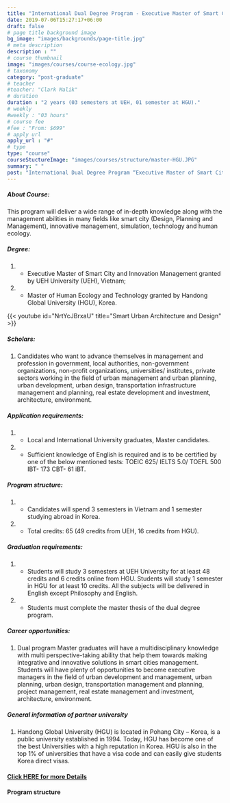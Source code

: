```yaml
---
title: "International Dual Degree Program - Executive Master of Smart City and Innovation Management and Master of Human Ecology and Technology"
date: 2019-07-06T15:27:17+06:00
draft: false
# page title background image
bg_image: "images/backgrounds/page-title.jpg"
# meta description
description : ""
# course thumbnail
image: "images/courses/course-ecology.jpg"
# taxonomy
category: "post-graduate"
# teacher
#teacher: "Clark Malik"
# duration
duration : "2 years (03 semesters at UEH, 01 semester at HGU)."
# weekly
#weekly : "03 hours"
# course fee
#fee : "From: $699"
# apply url
apply_url : "#"
# type
type: "course"
courseStuctureImage: "images/courses/structure/master-HGU.JPG"
summary: " "
post: "International Dual Degree Program “Executive Master of Smart City and Innovation Management” and “Master of Human Ecology and Technology"
---
```




<!--StartFragment-->

##### About Course:

<!--StartFragment-->
This program will deliver a wide range of in-depth knowledge along with the management abilities in many fields like smart city (Design, Planning and Management), innovative management, simulation, technology and human ecology.
 

##### Degree:
1. * Executive Master of Smart City and Innovation Management granted by UEH University (UEH), Vietnam;
1. * Master of Human Ecology and Technology granted by Handong Global University (HGU), Korea.


{{< youtube id="NrtYcJBrxaU" title="Smart Urban Architecture and Design" >}}

<!--EndFragment-->

##### Scholars:

1. Candidates who want to advance themselves in management and profession in government, local authorities, non-government organizations, non-profit organizations, universities/ institutes, private sectors working in the field of urban management and urban planning, urban development, urban design, transportation infrastructure management and planning, real estate development and investment, architecture, environment.


##### Application requirements:
1. * Local and International University graduates, Master candidates.
2. * Sufficient knowledge of English is required and is to be certified by one of the below mentioned tests: TOEIC 625/ IELTS 5.0/ TOEFL 500 IBT- 173 CBT- 61 iBT.

##### Program structure:
1. * Candidates will spend 3 semesters in Vietnam and 1 semester studying abroad in Korea.
2. * Total credits: 65 (49 credits from UEH, 16 credits from HGU).


##### Graduation requirements:
1. * Students will study 3 semesters at UEH University for at least 48 credits and 6 credits online from HGU. Students will study 1 semester in HGU for at least 10 credits. All the subjects will be delivered in English except Philosophy and English.
1. * Students must complete the master thesis of the dual degree program.  

##### Career opportunities: 
1. Dual program Master graduates will have a multidisciplinary knowledge with multi perspective-taking ability that help them towards making integrative and innovative solutions in smart cities management. Students will have plenty of opportunities to become executive managers in the field of urban development and management, urban planning, urban design, transportation management and planning, project management, real estate management and investment, architecture, environment.


##### General information of partner university
1. Handong Global University (HGU) is located in Pohang City – Korea, is a public university established in 1994. Today, HGU has become one of the best Universities with a high reputation in Korea. HGU is also in the top 1% of universities that have a visa code and can easily give students Korea direct visas. 


#### [Click HERE for more Details](https://www.ueh.edu.vn/dao-tao/thac-si-tien-si/thac-si-dieu-hanh-cao-cap-emba/quan-ly-do-thi-thong-minh-va-sang-tao/?fbclid=IwAR09xSUOK2WxPuLZdZ4whONMLsnSDkAyvQqkoX0iioGizyCGdkdtBUqgig4)

#### Program structure 
